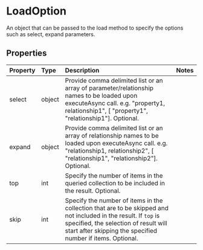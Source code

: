 # LoadOption

An object that can be passed to the load method to specify the options such as select, expand parameters. 

## Properties
| Property       | Type    |Description|Notes |
|:---------------|:--------|:----------|:-----|
|select|object|Provide comma delimited list or an array of parameter/relationship names to be loaded upon executeAsync call. e.g. "property1, relationship1", [ "property1", "relationship1"]. Optional.||
|expand|object|Provide comma delimited list or an array of relationship names to be loaded upon executeAsync call. e.g. "relationship1, relationship2", [ "relationship1", "relationship2"]. Optional.||
|top|int| Specify the number of items in the queried collection to be included in the result. Optional.||
|skip|int|Specify the number of items in the collection that are to be skipped and not included in the result. If `top` is specified, the selection of result will start after skipping the specified number if items. Optional.||

